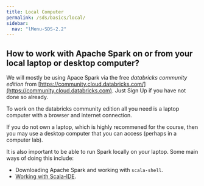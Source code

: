 ```yaml
---
title: Local Computer
permalink: /sds/basics/local/
sidebar:
  nav: "lMenu-SDS-2.2"
---
```


## How to work with Apache Spark on or from your local laptop or desktop computer?

We will mostly be using Apace Spark via the free *databricks community edition* from [https://community.cloud.databricks.com/](https://community.cloud.databricks.com). Just Sign Up if you have not done so already.
 
To work on the databricks community edition all you need is a laptop computer with a browser and internet connection.

If you do not own a laptop, which is highly recommened for the course, then you may use a desktop computer that you can access (perhaps in a computer lab).


It is also important to be able to run Spark locally on your laptop. 
Some main ways of doing this include:

* Downloading Apache Spark and working with `scala-shell`.
* [Working with Scala-IDE](/sds/basics/local/sparkScala/).

